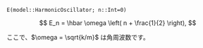 `E(model::HarmonicOscillator; n::Int=0)`

$$
E_n = \hbar \omega \left( n + \frac{1}{2} \right),
$$

ここで、$\omega = \sqrt{k/m}$ は角周波数です。

